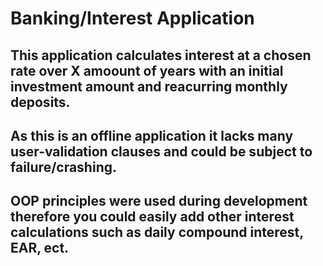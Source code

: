 # Banking/Interest Application
## This application calculates interest at a chosen rate over X amoount of years with an initial investment amount and reacurring monthly deposits. 
## As this is an offline application it lacks many user-validation clauses and could be subject to failure/crashing. 
## OOP principles were used during development therefore you could easily add other interest calculations such as daily compound interest, EAR, ect. 
